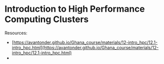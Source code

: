 # Introduction to High Performance Computing Clusters 

Resources:  

- [https://avantonder.github.io/Ghana_course/materials/12-intro_hpc/12.1-intro_hpc.html](https://avantonder.github.io/Ghana_course/materials/12-intro_hpc/12.1-intro_hpc.html)  
- 

